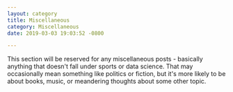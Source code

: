 ```yaml
---
layout: category
title: Miscellaneous
category: Miscellaneous
date: 2019-03-03 19:03:52 -0800

---
```

This section will be reserved for any miscellaneous posts - basically anything that doesn't fall under sports or data science. That may occasionally mean something like politics or fiction, but it's more likely to be about books, music, or meandering thoughts about some other topic.